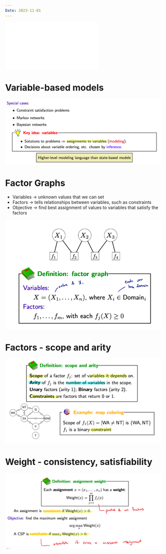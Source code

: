```yaml
---
Date: 2023-11-01
---
```

  

![CSP_1](../../attachments/CSP_1.pdf)

# Variable-based models

![Untitled 100.png](../../attachments/Untitled%20100.png)

# Factor Graphs

- Variables → unknown values that we can set
- Factors → tells relationships between variables, such as constraints
- Objective → find best assignment of values to variables that satisfy the factors

![Untitled 1 67.png](../../attachments/Untitled%201%2067.png)

# Factors - scope and arity

![Untitled 2 67.png](../../attachments/Untitled%202%2067.png)

# Weight - consistency, satisfiability

![Untitled 3 67.png](../../attachments/Untitled%203%2067.png)